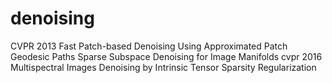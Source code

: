 # denoising
CVPR 2013
Fast Patch-based Denoising Using Approximated Patch Geodesic Paths
Sparse Subspace Denoising for Image Manifolds
cvpr 2016
Multispectral Images Denoising by Intrinsic Tensor Sparsity Regularization
